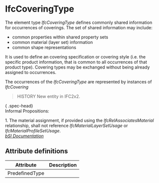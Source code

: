 IfcCoveringType
===============
The element type _IfcCoveringType_ defines commonly shared information for
occurrences of coverings. The set of shared information may include:  
  
* common properties within shared property sets  
* common material (layer set) information  
* common shape representations  
  
It is used to define an covering specification or covering style (i.e. the
specific product information, that is common to all occurrences of that
product type). Covering types may be exchanged without being already assigned
to occurrences.  
  
The occurrences of the _IfcCoveringType_ are represented by instances of
_IfcCovering_  
  
> HISTORY  New entity in IFC2x2.  
  
{ .spec-head}  
Informal Propositions:  
  
1\. The material assignment, if provided using the _IfcRelAssociatesMaterial_
relationship, shall not reference _IfcMaterialLayerSetUsage_ or
_IfcMaterialProfileSetUsage_.  
[ _bSI
Documentation_](https://standards.buildingsmart.org/IFC/DEV/IFC4_2/FINAL/HTML/schema/ifcsharedbldgelements/lexical/ifccoveringtype.htm)


Attribute definitions
---------------------
| Attribute      | Description   |
|----------------|---------------|
| PredefinedType |               |

